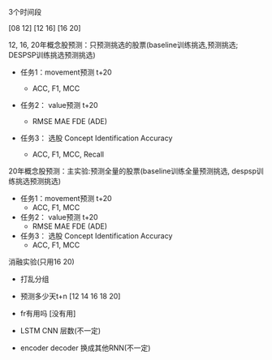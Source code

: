 3个时间段

[08 12] [12 16] [16 20]

12, 16, 20年概念股预测：只预测挑选的股票(baseline训练挑选,预测挑选; DESPSP训练挑选预测挑选)

- 任务1：movement预测 t+20 
  - ACC, F1, MCC
  
- 任务2： value预测 t+20
  - RMSE MAE FDE (ADE)
  
- 任务3： 选股 Concept Identification Accuracy

  - ACC, F1, MCC, Recall

    

20年概念股预测：主实验:预测全量的股票(baseline训练全量预测挑选, despsp训练挑选预测挑选)

- 任务1：movement预测 t+20
  - ACC, F1, MCC
- 任务2： value预测 t+20
  - RMSE MAE FDE (ADE)
- 任务3： 选股 Concept Identification Accuracy
  - ACC, F1, MCC



消融实验(只用16 20)

- 打乱分组
- 预测多少天t+n [12 14 16 18 20]
- fr有用吗 [没有用]

- LSTM CNN 层数(不一定)
- encoder decoder 换成其他RNN(不一定)
